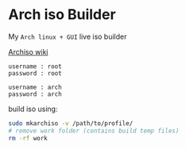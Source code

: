 # Arch iso Builder

My `Arch linux + GUI` live iso builder

[Archiso wiki](https://wiki.archlinux.org/title/Archiso)

```
username : root
password : root

username : arch
password : arch
```

build iso using:

```bash
sudo mkarchiso -v /path/to/profile/
# remove work folder (contains build temp files)
rm -rf work
```
